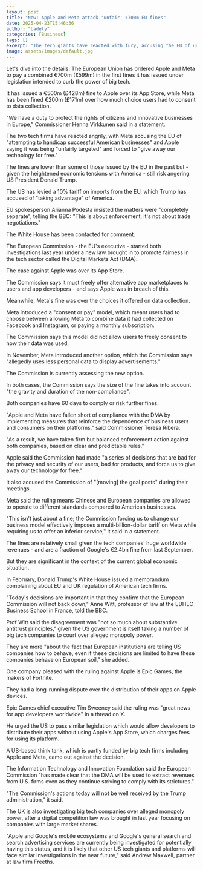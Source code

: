 ```yaml
---
layout: post
title: "New: Apple and Meta attack 'unfair' €700m EU fines"
date: 2025-04-23T15:46:36
author: "badely"
categories: [Business]
tags: []
excerpt: "The tech giants have reacted with fury, accusing the EU of unfairly pursuing US companies."
image: assets/images/default.jpg
---
```


Let's dive into the details: The European Union has ordered Apple and Meta to pay a combined €700m (£599m) in the first fines it has issued under legislation intended to curb the power of big tech.

It has issued a €500m (£428m) fine to Apple over its App Store, while Meta has been fined €200m (£171m) over how much choice users had to consent to data collection.

"We have a duty to protect the rights of citizens and innovative businesses in Europe," Commissioner Henna Virkkunen said in a statement.

The two tech firms have reacted angrily, with Meta accusing the EU of "attempting to handicap successful American businesses" and Apple saying it was being "unfairly targeted" and forced to "give away our technology for free."

The fines are lower than some of those issued by the EU in the past but - given the heightened economic tensions with America - still risk angering US President Donald Trump.

The US has levied a 10% tariff on imports from the EU, which Trump has accused of "taking advantage" of America.

EU spokesperson Arianna Podesta insisted the matters were "completely separate", telling the BBC: "This is about enforcement, it's not about trade negotiations."

The White House has been contacted for comment.

The European Commission - the EU's executive - started both investigations last year under a new law brought in to promote fairness in the tech sector called the Digital Markets Act (DMA).

The case against Apple was over its App Store.

The Commission says it must freely offer alternative app marketplaces to users and app developers - and says Apple was in breach of this.

Meanwhile, Meta's fine was over the choices it offered on data collection.

Meta introduced a "consent or pay" model, which meant users had to choose between allowing Meta to combine data it had collected on Facebook and Instagram, or paying a monthly subscription. 

The Commission says this model did not allow users to freely consent to how their data was used.

In November, Meta introduced another option, which the Commission says "allegedly uses less personal data to display advertisements."

The Commission is currently assessing the new option.

In both cases, the Commission says the size of the fine takes into account "the gravity and duration of the non-compliance".

Both companies have 60 days to comply or risk further fines.

"Apple and Meta have fallen short of compliance with the DMA by implementing measures that reinforce the dependence of business users and consumers on their platforms," said Commissioner Teresa Ribera. 

"As a result, we have taken firm but balanced enforcement action against both companies, based on clear and predictable rules." 

Apple said the Commission had made "a series of decisions that are bad for the privacy and security of our users, bad for products, and force us to give away our technology for free."

It also accused the Commission of "[moving] the goal posts" during their meetings.

Meta said the ruling means Chinese and European companies are allowed to operate to different standards compared to American businesses.

"This isn't just about a fine; the Commission forcing us to change our business model effectively imposes a multi-billion-dollar tariff on Meta while requiring us to offer an inferior service," it said in a statement.

The fines are relatively small given the tech companies' huge worldwide revenues - and are a fraction of Google's €2.4bn fine from last September.

But they are significant in the context of the current global economic situation.

In February, Donald Trump's White House issued a memorandum complaining about EU and UK regulation of American tech firms. 

"Today's decisions are important in that they confirm that the European Commission will not back down," Anne Witt, professor of law at the EDHEC Business School in France, told the BBC.

Prof Witt said the disagreement was "not so much about substantive antitrust principles," given the US government is itself taking a number of big tech companies to court over alleged monopoly power.

They are more "about the fact that European institutions are telling US companies how to behave, even if these decisions are limited to have these companies behave on European soil," she added.

One company pleased with the ruling against Apple is Epic Games, the makers of Fortnite. 

They had a long-running dispute over the distribution of their apps on Apple devices.

Epic Games chief executive Tim Sweeney said the ruling was "great news for app developers worldwide" in a thread on X.

He urged the US to pass similar legislation which would allow developers to distribute their apps without using Apple's App Store, which charges fees for using its platform.

A US-based think tank, which is partly funded by big tech firms including Apple and Meta, came out against the decision.

The Information Technology and Innovation Foundation said the European Commission "has made clear that the DMA will be used to extract revenues from U.S. firms even as they continue striving to comply with its strictures."

"The Commission's actions today will not be well received by the Trump administration," it said.

The UK is also investigating big tech companies over alleged monopoly power, after a digital competition law was brought in last year focusing on companies with large market shares. 

"Apple and Google's mobile ecosystems and Google's general search and search advertising services are currently being investigated for potentially having this status, and it is likely that other US tech giants and platforms will face similar investigations in the near future," said Andrew Maxwell, partner at law firm Freeths.

